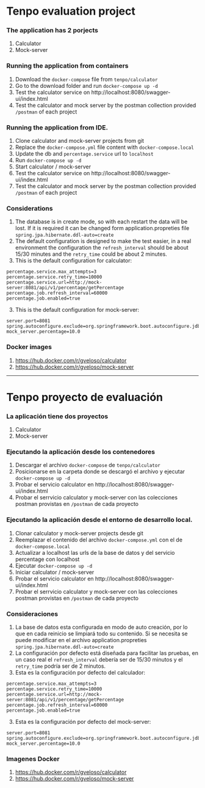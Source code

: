 # Tenpo evaluation project

### The application has 2 porjects

1) Calculator
2) Mock-server

### Running the application from containers
1) Download the `docker-compose` file from `tenpo/calculator`
2) Go to the download folder and run `docker-compose up -d`
3) Test the calculator service on http://localhost:8080/swagger-ui/index.html
4) Test the calculator and mock server by the postman collection provided `/postman` of each project

### Running the application from IDE.
1) Clone calculator and mock-server projects from git
2) Replace the `docker-compose.yml` file content with `docker-compose.local`
3) Update the db and `percentage.service` url to `localhost`
4) Run `docker-compose up -d`
5) Start calculator / mock-server
6) Test the calculator service on http://localhost:8080/swagger-ui/index.html
7) Test the calculator and mock server by the postman collection provided `/postman` of each project

### Considerations
1) The database is in create mode, so with each restart the data will be lost. If it is required it can be changed form application.propreties file
   `spring.jpa.hibernate.ddl-auto=create`
2) The default configuration is designed to make the test easier, in a real environment the configuration the `refresh_interval` should be about  15/30 minutes and the `retry_time` could be about 2 minutes.
3) This is the default configuration for calculator:

```
percentage.service.max_attempts=3
percentage.service.retry_time=10000
percentage.service.url=http://mock-server:8081/api/v1/percentage/getPercentage
percentage.job.refresh_interval=60000
percentage.job.enabled=true
```
3) This is the default configuration for mock-server:
```
server.port=8081
spring.autoconfigure.exclude=org.springframework.boot.autoconfigure.jdbc.DataSourceAutoConfiguration
mock_server.percentage=10.0
```

### Docker images
1) https://hub.docker.com/r/gveloso/calculator
2) https://hub.docker.com/r/gveloso/mock-server

----------------------
# Tenpo proyecto de evaluación

### La aplicación tiene dos proyectos

1) Calculator
2) Mock-server

### Ejecutando la aplicación desde los contenedores
1) Descargar el archivo `docker-compose` de `tenpo/calculator`
2) Posicionarse en la carpeta donde se descargó el archivo y ejecutar `docker-compose up -d`
3) Probar el servicio calculator en http://localhost:8080/swagger-ui/index.html
4) Probar el serrvicio calculator y mock-server con las colecciones postman provistas en `/postman` de cada proyecto

### Ejecutando la aplicación desde el entorno de desarrollo local.
1) Clonar calculator y mock-server projects desde git
2) Reemplazar el contenido del archivo `docker-compose.yml` con el de `docker-compose.local`
3) Actualizar a localhost las urls de la base de datos y del servicio percentage con localhost
4) Ejecutar `docker-compose up -d`
5) Iniciar calculator / mock-server 
6) Probar el servicio calculator en http://localhost:8080/swagger-ui/index.html
7) Probar el serrvicio calculator y mock-server con las colecciones postman provistas en `/postman` de cada proyecto


### Consideraciones
1) La base de datos esta configurada en modo de auto creación, por lo que en cada reinicio se limpiará todo su contenido. Si se necesita se puede modificar en el archivo application.propreties 
   `spring.jpa.hibernate.ddl-auto=create`
2) La configuración por defecto está diseñada para facilitar las pruebas, en un caso real el `refresh_interval` debería ser de 15/30 minutos  y el `retry_time` podría ser de 2 minutos.
3) Esta es la configuración por defecto del calculador:

```
percentage.service.max_attempts=3
percentage.service.retry_time=10000
percentage.service.url=http://mock-server:8081/api/v1/percentage/getPercentage
percentage.job.refresh_interval=60000
percentage.job.enabled=true
```
3) Esta es la configuración por defecto del mock-server:
```
server.port=8081
spring.autoconfigure.exclude=org.springframework.boot.autoconfigure.jdbc.DataSourceAutoConfiguration
mock_server.percentage=10.0
```

### Imagenes Docker
1) https://hub.docker.com/r/gveloso/calculator
2) https://hub.docker.com/r/gveloso/mock-server